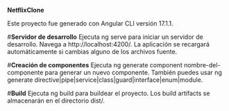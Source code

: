 **NetflixClone**

Este proyecto fue generado con Angular CLI versión 17.1.1.

#**Servidor de desarrollo**
Ejecuta ng serve para iniciar un servidor de desarrollo. Navega a http://localhost:4200/. La aplicación se recargará automáticamente si cambias alguno de los archivos fuente.

#**Creación de componentes**
Ejecuta ng generate component nombre-del-componente para generar un nuevo componente. También puedes usar ng generate directive|pipe|service|class|guard|interface|enum|module.

#**Build**
Ejecuta ng build para buildear el proyecto. Los build artifacts se almacenarán en el directorio dist/.

